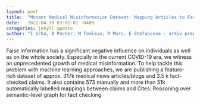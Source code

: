 ```yaml
---
layout: post
title:  "Monant Medical Misinformation Dataset: Mapping Articles to Fact-Checked Claims"
date:   2022-04-30 03:01:01 -0400
categories: jekyll update
author: "I Srba, B Pecher, M Tomlein, R Moro, E Stefancova - arXiv preprint arXiv , 2022"
---
```

False information has a significant negative influence on individuals as well as on the whole society. Especially in the current COVID-19 era, we witness an unprecedented growth of medical misinformation. To help tackle this problem with machine learning approaches, we are publishing a feature-rich dataset of approx. 317k medical news articles/blogs and 3.5 k fact-checked claims. It also contains 573 manually and more than 51k automatically labelled mappings between claims and Cites: Reasoning over semantic-level graph for fact checking
